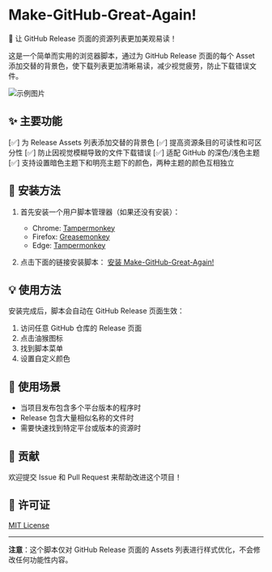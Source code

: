 # Make-GitHub-Great-Again!

🎨 让 GitHub Release 页面的资源列表更加美观易读！

这是一个简单而实用的浏览器脚本，通过为 GitHub Release 页面的每个 Asset 添加交替的背景色，使下载列表更加清晰易读，减少视觉疲劳，防止下载错误文件。

![示例图片](https://greasyfork.org/rails/active_storage/blobs/redirect/eyJfcmFpbHMiOnsiZGF0YSI6MTc4Nzk3LCJwdXIiOiJibG9iX2lkIn19--d9ad7c107afa00105dfc9a5a086c10d8cf2cc6ea/Honeycam%202025-05-31%2019-54-55.gif)

## ✨ 主要功能

[✅] 为 Release Assets 列表添加交替的背景色
[✅] 提高资源条目的可读性和可区分性
[✅] 防止因视觉模糊导致的文件下载错误
[✅] 适配 GitHub 的深色/浅色主题
[✅] 支持设置暗色主题下和明亮主题下的颜色，两种主题的颜色互相独立

## 🚀 安装方法

1. 首先安装一个用户脚本管理器（如果还没有安装）：
   - Chrome: [Tampermonkey](https://chrome.google.com/webstore/detail/tampermonkey/dhdgffkkebhmkfjojejmpbldmpobfkfo)
   - Firefox: [Greasemonkey](https://addons.mozilla.org/en-US/firefox/addon/greasemonkey/)
   - Edge: [Tampermonkey](https://microsoftedge.microsoft.com/addons/detail/tampermonkey/iikmkjmpaadaobahmlepeloendndfphd)

2. 点击下面的链接安装脚本：
   [安装 Make-GitHub-Great-Again!](https://update.greasyfork.org/scripts/537852/Make-GitHub-Great-Again%21.user.js)

## 💡 使用方法

安装完成后，脚本会自动在 GitHub Release 页面生效：
1. 访问任意 GitHub 仓库的 Release 页面
2. 点击油猴图标
3. 找到脚本菜单
4. 设置自定义颜色

## 🎯 使用场景

- 当项目发布包含多个平台版本的程序时
- Release 包含大量相似名称的文件时
- 需要快速找到特定平台或版本的资源时

## 🤝 贡献

欢迎提交 Issue 和 Pull Request 来帮助改进这个项目！

## 📝 许可证

[MIT License](LICENSE)

---

**注意**：这个脚本仅对 GitHub Release 页面的 Assets 列表进行样式优化，不会修改任何功能性内容。
